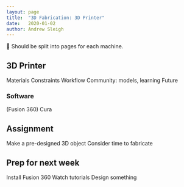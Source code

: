 ```yaml
---
layout: page
title:  "3D Fabrication: 3D Printer"
date:   2020-01-02
author: Andrew Sleigh
---
```



:construction: Should be split into pages for each machine.


<!--more-->

## 3D Printer

Materials
Constraints
Workflow
Community: models, learning
Future


### Software

(Fusion 360)
Cura



## Assignment

Make a pre-designed 3D object 
Consider time to fabricate

## Prep for next week

Install Fusion 360
Watch tutorials
Design something
